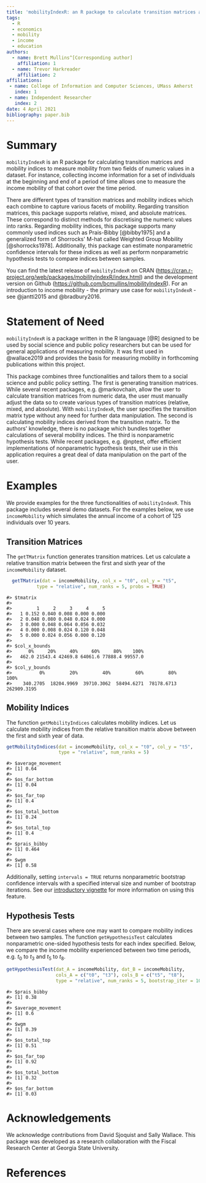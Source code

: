 ```yaml
---
title: 'mobilityIndexR: an R package to calculate transition matrices and mobility indices from numeric data'
tags:
  - R
  - economics
  - mobility
  - income
  - education
authors:
  - name: Brett Mullins^[Corresponding author]
    affiliation: 1
  - name: Trevor Harkreader
    affiliation: 2
affiliations:
 - name: College of Information and Computer Sciences, UMass Amherst
   index: 1
 - name: Independent Researcher
   index: 2
date: 4 April 2021
bibliography: paper.bib
---
```


# Summary

`mobilityIndexR` is an R package for calculating transition matrices and mobility indices to measure mobility from two fields of numeric values in a dataset. For instance, collecting income information for a set of individuals at the beginning and end of a period of time allows one to measure the income mobility of that cohort over the time period. 

There are different types of transition matrices and mobility indices which each combine to capture various facets of mobility. Regarding transition matrices, this package supports relative, mixed, and absolute matrices. These correspond to distinct methods for discretising the numeric values into ranks. Regarding mobility indices, this package supports many commonly used indices such as Prais-Bibby [@bibby1975] and a generalized form of Shorrocks' M-hat called Weighted Group Mobility [@shorrocks1978]. Additionally, this package can estimate nonparametric confidence intervals for these indices as well as perform nonparametric hypothesis tests to compare indices between samples.

You can find the latest release of `mobilityIndexR` on CRAN (https://cran.r-project.org/web/packages/mobilityIndexR/index.html) and the development version on Github (https://github.com/bcmullins/mobilityIndexR). For an introduction to income mobility - the primary use case for `mobilityIndexR` - see @jantti2015 and @bradbury2016. 

# Statement of Need

`mobilityIndexR` is a package written in the R langauage [@R] designed to be used by social science and public policy researchers but can be used for general applications of measuring mobility. It was first used in @wallace2019 and provides the basis for measuring mobility in forthcoming publications within this project.

This package combines three functionalities and tailors them to a social science and public policy setting. The first is generating transition matrices. While several recent packages, e.g. @markovchain, allow the user to calculate transition matrices from numeric data, the user must manually adjust the data so to create various types of transition matrices (relative, mixed, and absolute). With `mobilityIndexR`, the user specifies the transition matrix type without any need for further data manipulation. The second is calculating mobility indices derived from the transition matrix. To the authors' knowledge, there is no package which bundles together calculations of several mobility indices. The third is nonparametric hypothesis tests. While recent packages, e.g. @nptest, offer efficient implementations of nonparametric hypothesis tests, their use in this application requires a great deal of data manipulation on the part of the user. 

# Examples

We provide examples for the three functionalities of `mobilityIndexR`. This package includes several demo datasets. For the examples below, we use `incomeMobility` which simulates the annual income of a cohort of 125 individuals over 10 years. 

## Transition Matrices

The `getTMatrix` function generates transition matrices. Let us calculate a relative transition matrix between the first and sixth year of the `incomeMobility` dataset. 

```r
  getTMatrix(dat = incomeMobility, col_x = "t0", col_y = "t5",
           type = "relative", num_ranks = 5, probs = TRUE)
```

```
#> $tmatrix
#>    
#>         1     2     3     4     5
#>   1 0.152 0.040 0.008 0.000 0.000
#>   2 0.048 0.080 0.048 0.024 0.000
#>   3 0.000 0.048 0.064 0.056 0.032
#>   4 0.000 0.008 0.024 0.120 0.048
#>   5 0.000 0.024 0.056 0.000 0.120
#>
#> $col_x_bounds
#>      0%     20%     40%     60%     80%    100%
#>   462.0 21543.4 42469.8 64061.6 77888.4 99557.0
#>
#> $col_y_bounds
#>          0%         20%         40%         60%         80%        100%
#>    340.2705  18204.9969  39710.3062  58494.6271  78178.6713 262909.3195
```

## Mobility Indices

The function `getMobilityIndices` calculates mobility indices. Let us calculate mobility indices from the relative transition matrix above between the first and sixth year of data. 

```r
getMobilityIndices(dat = incomeMobility, col_x = "t0", col_y = "t5",
                   type = "relative", num_ranks = 5)
```
```
#> $average_movement
#> [1] 0.64
#>
#> $os_far_bottom
#> [1] 0.04
#>
#> $os_far_top
#> [1] 0.4
#>
#> $os_total_bottom
#> [1] 0.24
#>
#> $os_total_top
#> [1] 0.4
#>
#> $prais_bibby
#> [1] 0.464
#>
#> $wgm
#> [1] 0.58
```
Additionally, setting `intervals = TRUE` returns nonparametric bootstrap confidence intervals with a specified interval size and number of bootstrap iterations. See our [introductory vignette](https://cran.r-project.org/web/packages/mobilityIndexR/vignettes/intro-to-mobilityIndexR.html) for more information on using this feature.

## Hypothesis Tests

There are several cases where one may want to compare mobility indices between two samples. The function `getHypothesisTest` calculates nonparametric one-sided hypothesis tests for each index specified. Below, we compare the income mobility experienced between two time periods, e.g. $t_0$ to $t_3$ and $t_5$ to $t_8$. 

```r
getHypothesisTest(dat_A = incomeMobility, dat_B = incomeMobility,
                  cols_A = c("t0", "t3"), cols_B = c("t5", "t8"),
                  type = "relative", num_ranks = 5, bootstrap_iter = 100)
```
```
#> $prais_bibby
#> [1] 0.38
#>
#> $average_movement
#> [1] 0.6
#>
#> $wgm
#> [1] 0.39
#>
#> $os_total_top
#> [1] 0.51
#>
#> $os_far_top
#> [1] 0.92
#>
#> $os_total_bottom
#> [1] 0.32
#>
#> $os_far_bottom
#> [1] 0.03
```
# Acknowledgements

We acknowledge contributions from David Sjoquist and Sally Wallace. This package was developed as a research collaboration with the Fiscal Research Center at Georgia State University. 

# References

